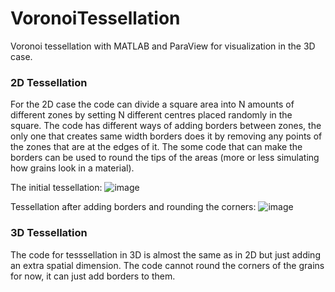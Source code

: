 # VoronoiTessellation
Voronoi tessellation with MATLAB and ParaView for visualization in the 3D case.
### 2D Tessellation
For the 2D case the code can divide a square area into N amounts of different zones by setting N different centres placed randomly in the square. The code has different ways of adding borders between zones, the only one that creates same width borders does it by removing any points of the zones that are at the edges of it. The some code that can make the borders can be used to round the tips of the areas (more or less simulating how grains look in a material).

The initial tessellation:
![image](https://user-images.githubusercontent.com/26636053/156362857-9758e2db-86be-4af0-bace-15d060a76ba7.png)

Tessellation after adding borders and rounding the corners:
![image](https://user-images.githubusercontent.com/26636053/156363124-7ff4f2b9-d275-4d28-a6f5-4790d8e8821a.png)

### 3D Tessellation
The code for tesssellation in 3D is almost the same as in 2D but just adding an extra spatial dimension. The code cannot round the corners of the grains for now, it can just add borders to them.
